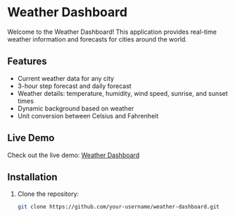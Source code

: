 # Weather Dashboard

Welcome to the Weather Dashboard! This application provides real-time weather information and forecasts for cities around the world.

## Features

- Current weather data for any city
- 3-hour step forecast and daily forecast
- Weather details: temperature, humidity, wind speed, sunrise, and sunset times
- Dynamic background based on weather
- Unit conversion between Celsius and Fahrenheit

## Live Demo

Check out the live demo: [Weather Dashboard](https://weather-dashboard-ebon-one.vercel.app/)

## Installation

1. Clone the repository:
   ```bash
   git clone https://github.com/your-username/weather-dashboard.git
